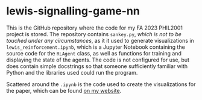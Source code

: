 # lewis-signalling-game-nn
This is the GitHub repository where the code for my FA 2023 PHIL2001 project is stored. The repository contains `sankey.py`, _which is not to be touched under any circumstances_, as it it used to generate visualizations in `lewis_reinforcement.ipynb`, which is a Jupyter Notebook containing the source code for the `RLAgent` class, as well as functions for training and displaying the state of the agents. The code is not configured for use, but does contain simple docstrings so that someone sufficiently familiar with Python and the libraries used could run the program. 

Scattered around the `.ipynb` is the code used to create the visualizations for the paper, which can be found [on my website](https://elijahsandler.com/projects/simulating-lsg).
